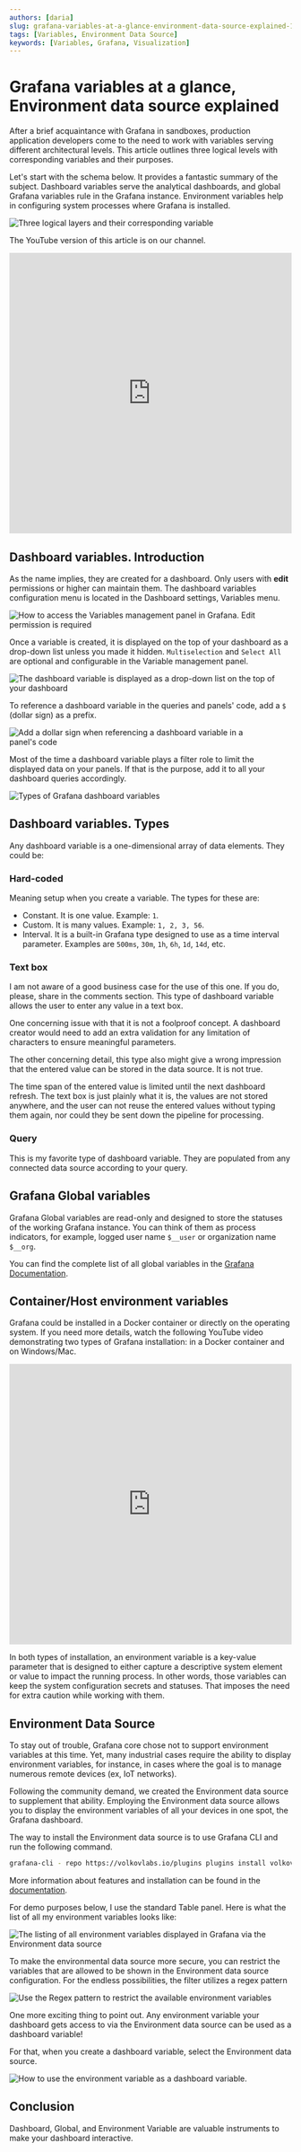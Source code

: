 ```yaml
---
authors: [daria]
slug: grafana-variables-at-a-glance-environment-data-source-explained-102b8e05e1a5
tags: [Variables, Environment Data Source]
keywords: [Variables, Grafana, Visualization]
---
```


# Grafana variables at a glance, Environment data source explained

After a brief acquaintance with Grafana in sandboxes, production application developers come to the need to work with variables serving different architectural levels. This article outlines three logical levels with corresponding variables and their purposes.

<!--truncate-->

Let's start with the schema below. It provides a fantastic summary of the subject. Dashboard variables serve the analytical dashboards, and global Grafana variables rule in the Grafana instance. Environment variables help in configuring system processes where Grafana is installed.

![Three logical layers and their corresponding variable](schema.png)

The YouTube version of this article is on our channel.

<iframe width="100%" height="500" src="https://www.youtube.com/embed/sczRq2lI3e4" title="Grafana variables | Dashboard, Global and Environment variables | Environment Data Source" frameBorder="0" allow="accelerometer; autoplay; clipboard-write; encrypted-media; gyroscope; picture-in-picture" allowFullScreen></iframe>

## Dashboard variables. Introduction

As the name implies, they are created for a dashboard. Only users with **edit** permissions or higher can maintain them. The dashboard variables configuration menu is located in the Dashboard settings, Variables menu.

![How to access the Variables management panel in Grafana. Edit permission is required](menu.png)

Once a variable is created, it is displayed on the top of your dashboard as a drop-down list unless you made it hidden. `Multiselection` and `Select All` are optional and configurable in the Variable management panel.

![The dashboard variable is displayed as a drop-down list on the top of your dashboard](dropdown.png)

To reference a dashboard variable in the queries and panels' code, add a `$` (dollar sign) as a prefix.

![Add a dollar sign when referencing a dashboard variable in a panel's code](prefix.png)

Most of the time a dashboard variable plays a filter role to limit the displayed data on your panels. If that is the purpose, add it to all your dashboard queries accordingly.

![Types of Grafana dashboard variables](edit.png)

## Dashboard variables. Types

Any dashboard variable is a one-dimensional array of data elements. They could be:

### Hard-coded

Meaning setup when you create a variable. The types for these are:
- Constant. It is one value. Example: `1`.
- Custom. It is many values. Example: `1, 2, 3, 56`.
- Interval. It is a built-in Grafana type designed to use as a time interval parameter. Examples are `500ms`, `30m`, `1h`, `6h`, `1d`, `14d`, etc.

### Text box

I am not aware of a good business case for the use of this one. If you do, please, share in the comments section. This type of dashboard variable allows the user to enter any value in a text box.

One concerning issue with that it is not a foolproof concept. A dashboard creator would need to add an extra validation for any limitation of characters to ensure meaningful parameters.

The other concerning detail, this type also might give a wrong impression that the entered value can be stored in the data source. It is not true.

The time span of the entered value is limited until the next dashboard refresh. The text box is just plainly what it is, the values are not stored anywhere, and the user can not reuse the entered values without typing them again, nor could they be sent down the pipeline for processing.

### Query
This is my favorite type of dashboard variable. They are populated from any connected data source according to your query.

## Grafana Global variables

Grafana Global variables are read-only and designed to store the statuses of the working Grafana instance. You can think of them as process indicators, for example, logged user name `$__user` or organization name `$__org`.

You can find the complete list of all global variables in the [Grafana Documentation](https://grafana.com/docs/grafana/v9.0/variables/variable-types/global-variables/).

## Container/Host environment variables

Grafana could be installed in a Docker container or directly on the operating system. If you need more details, watch the following YouTube video demonstrating two types of Grafana installation: in a Docker container and on Windows/Mac.

<iframe width="100%" height="500" src="https://www.youtube.com/embed/xTQpV7B700w" title="How to Install Grafana for Data Analysts and Data Scientists" frameborder="0" allow="accelerometer; autoplay; clipboard-write; encrypted-media; gyroscope; picture-in-picture" allowfullscreen></iframe>

In both types of installation, an environment variable is a key-value parameter that is designed to either capture a descriptive system element or value to impact the running process. In other words, those variables can keep the system configuration secrets and statuses. That imposes the need for extra caution while working with them.

## Environment Data Source

To stay out of trouble, Grafana core chose not to support environment variables at this time. Yet, many industrial cases require the ability to display environment variables, for instance, in cases where the goal is to manage numerous remote devices (ex, IoT networks).

Following the community demand, we created the Environment data source to supplement that ability. Employing the Environment data source allows you to display the environment variables of all your devices in one spot, the Grafana dashboard.

The way to install the Environment data source is to use Grafana CLI and run the following command.

```sh
grafana-cli - repo https://volkovlabs.io/plugins plugins install volkovlabs-env-datasource
```

More information about features and installation can be found in the [documentation](/plugins/volkovlabs-env-datasource).

For demo purposes below, I use the standard Table panel. Here is what the list of all my environment variables looks like:

![The listing of all environment variables displayed in Grafana via the Environment data source](https://raw.githubusercontent.com/VolkovLabs/volkovlabs-env-datasource/main/src/img/dashboard.png)

To make the environmental data source more secure, you can restrict the variables that are allowed to be shown in the Environment data source configuration. For the endless possibilities, the filter utilizes a regex pattern

![Use the Regex pattern to restrict the available environment variables](regex.png)

One more exciting thing to point out. Any environment variable your dashboard gets access to via the Environment data source can be used as a dashboard variable!

For that, when you create a dashboard variable, select the Environment data source.

![How to use the environment variable as a dashboard variable.](variable.png)

## Conclusion

Dashboard, Global, and Environment Variable are valuable instruments to make your dashboard interactive.